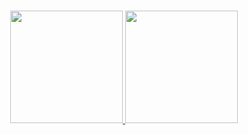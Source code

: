 ### 

<div align="center">
  <a href="https://github.com/LucasBortoloti">
  <img height="180em" src="https://github-readme-stats.vercel.app/api?username=LucasBortoloti&show_icons=true&theme=dark&include_all_commits=true&count_private=true"/>
  <img height="180em" src="https://github-readme-stats.vercel.app/api/top-langs/?username=LucasBortoloti&layout=compact&langs_count=7&theme=dark"/>
</div>


